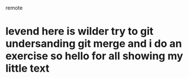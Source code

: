 remote
# levend here is wilder try to git undersanding  git merge and i do an exercise  so hello for all showing my little text
